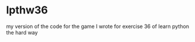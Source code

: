 lpthw36
=======

my version of the code for the game I wrote for exercise 36 of learn python the hard way
